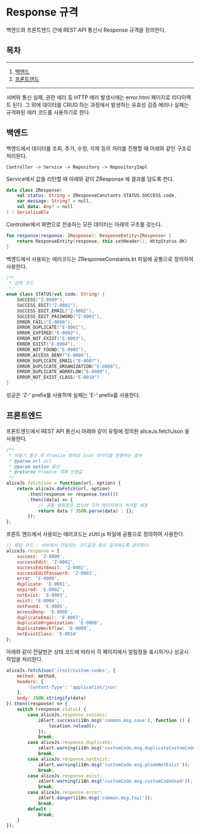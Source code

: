 # Response 규격

백엔드와 프론트엔드 간에 REST API 통신시 Response 규격을 정의한다.

## 목차

---

1. [백엔드](#백엔드)
2. [프론트엔드](#프론트엔드)

---

서버와 통신 실패, 권한 에러 등 HTTP 에러 발생시에는 error.html 페이지로 리다이렉트 된다.
그 외에 데이터를 CRUD 하는 과정에서 발생하는 유효성 검증 에러나 실패는 규격화된 에러 코드를 사용하기로 한다.

## 백엔드

백엔드에서 데이터를 조회, 추가, 수정, 삭제 등의 처리를 진행할 때 아래와 같인 구조로 처리된다.

```
Controller -> Service -> Repository -> RepositoryImpl
```

Service에서 값을 리턴할 때 아래와 같이 ZResponse 에 결과를 담도록 한다.

```kotlin
data class ZResponse(
    val status: String = ZResponseConstants.STATUS.SUCCESS.code,
    var message: String? = null,
    val data: Any? = null
) : Serializable
```

Controller에서 화면으로 전송하는 모든 데이터는 아래의 구조를 갖는다.

```kotlin
fun response(response: ZResponse): ResponseEntity<ZResponse> {
    return ResponseEntity(response, this.setHeader(), HttpStatus.OK)
}
```

백엔드에서 사용되는 에러코드는 ZResponseConstants.kt 파일에 공통으로 정의하여 사용한다.

```kotlin
/**
 * 상태 코드
 */
enum class STATUS(val code: String) {
    SUCCESS("Z-0000"),
    SUCCESS_EDIT("Z-0001"),
    SUCCESS_EDIT_EMAIL("Z-0002"),
    SUCCESS_EDIT_PASSWORD("Z-0003"),
    ERROR_FAIL("E-0000"),
    ERROR_DUPLICATE("E-0001"),
    ERROR_EXPIRED("E-0002"),
    ERROR_NOT_EXIST("E-0003"),
    ERROR_EXIST("E-0004"),
    ERROR_NOT_FOUND("E-0005"),
    ERROR_ACCESS_DENY("E-0006"),
    ERROR_DUPLICATE_EMAIL("E-0007"),
    ERROR_DUPLICATE_ORGANIZATION("E-0008"),
    ERROR_DUPLICATE_WORKFLOW("E-0009"),
    ERROR_NOT_EXIST_CLASS("E-0010")
}
```

성공은 'Z-' prefix를 사용하며 실패는 'E-' prefix를 사용한다.

## 프론트엔드

프론트엔드에서 REST API 통신시 아래와 같이 유틸에 정의된 aliceJs.fetchJson 을 사용한다.

```javascript
/**
 * 비동기 통신 후 Promise 형태로 Json 데이터를 반환하는 함수
 * @param url url
 * @param option 옵션
 * @returns Promise 객체 반환값
 */
aliceJs.fetchJson = function(url, option) {
    return aliceJs.doFetch(url, option)
        .then(response => response.text())
        .then((data) => {
            // 공통 알림창은 없으며 각자 페이지에서 처리할 예정
            return data ? JSON.parse(data) : {};
        });
};
```

프론트 엔드에서 사용되는 에러코드는 zUtil.js 파일에 공통으로 정의하여 사용한다.

```javascript
// 응답 코드 - 서버에서 전달되는 코드값과 항상 일치하도록 관리한다.
aliceJs.response = {
    success: 'Z-0000',
    successEdit: 'Z-0001',
    successEditEmail: 'Z-0002',
    successEditPassword: 'Z-0003',
    error: 'E-0000',
    duplicate: 'E-0001',
    expired: 'E-0002',
    notExist: 'E-0003',
    exist: 'E-0004',
    notFound: 'E-0005',
    accessDeny: 'E-0006',
    duplicateEmail: 'E-0007',
    duplicateOrganization: 'E-0008',
    duplicateWorkflow: 'E-0009',
    notExistClass: 'E-0010'
};
```

아래와 같이 전달받은 상태 코드에 따라서 각 페이지에서 알림창을 표시하거나 성공시 작업을 처리한다.

```javascript
aliceJs.fetchJson('/rest/custom-codes', {
    method: method,
    headers: {
        'Content-Type': 'application/json'
    },
    body: JSON.stringify(data)
}).then((response) => {
    switch (response.status) {
        case aliceJs.response.success:
            zAlert.success(i18n.msg('common.msg.save'), function () {
                location.reload();
            });
            break;
        case aliceJs.response.duplicate:
            zAlert.warning(i18n.msg('customCode.msg.duplicateCustomCodeName'));
            break;
        case aliceJs.response.notExist:
            zAlert.warning(i18n.msg('customCode.msg.pCodeNotExist'));
            break;
        case aliceJs.response.exist:
            zAlert.warning(i18n.msg('customCode.msg.customCodeUsed'));
            break;
        case aliceJs.response.error:
            zAlert.danger(i18n.msg('common.msg.fail'));
            break;
        default :
            break;
    }
});
```